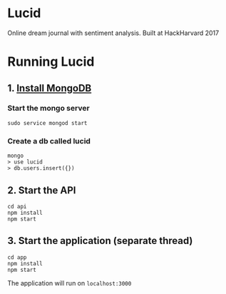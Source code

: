 # Lucid
Online dream journal with sentiment analysis. Built at HackHarvard 2017

# Running Lucid

## 1. [Install MongoDB](https://docs.mongodb.com/v3.2/administration/install-community/)

### Start the mongo server
`sudo service mongod start`

### Create a db called lucid
```
mongo
> use lucid
> db.users.insert({})
```

## 2. Start the API
```
cd api
npm install
npm start
```

## 3. Start the application (separate thread)
```
cd app
npm install
npm start
```

The application will run on `localhost:3000`

